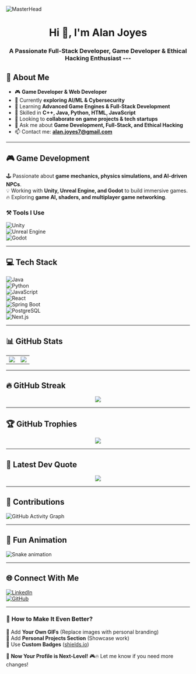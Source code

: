 ![MasterHead](https://i.pinimg.com/originals/77/ca/a3/77caa32884d735d439ade45ba37feaf2.gif)
<h1 align="center">Hi 👋, I'm Alan Joyes</h1>
<h3 align="center">A Passionate Full-Stack Developer, Game Developer & Ethical Hacking Enthusiast</>
---

## 🚀 About Me  
- 🎮 **Game Developer & Web Developer**  
- 🔭 Currently **exploring AI/ML & Cybersecurity**  
- 🌱 Learning **Advanced Game Engines & Full-Stack Development**  
- 🎯 Skilled in **C++, Java, Python, HTML, JavaScript**  
- 🤝 Looking to **collaborate on game projects & tech startups**  
- 💬 Ask me about **Game Development, Full-Stack, and Ethical Hacking**  
- 📫 Contact me: **alan.joyes7@gmail.com**  

---

## 🎮 **Game Development**  
🕹️ Passionate about **game mechanics, physics simulations, and AI-driven NPCs**.  
💡 Working with **Unity, Unreal Engine, and Godot** to build immersive games.  
🔥 Exploring **game AI, shaders, and multiplayer game networking**.  

### ⚒️ Tools I Use  
![Unity](https://img.shields.io/badge/Unity-000000?style=for-the-badge&logo=unity&logoColor=white)  
![Unreal Engine](https://img.shields.io/badge/Unreal%20Engine-313131?style=for-the-badge&logo=unreal-engine&logoColor=white)  
![Godot](https://img.shields.io/badge/Godot-478CBF?style=for-the-badge&logo=godot-engine&logoColor=white)  

---

## 💻 **Tech Stack**  
![Java](https://img.shields.io/badge/Java-ED8B00?style=for-the-badge&logo=java&logoColor=white)  
![Python](https://img.shields.io/badge/python-%2314354C.svg?style=for-the-badge&logo=python&logoColor=white)  
![JavaScript](https://img.shields.io/badge/JavaScript-F7DF1E?style=for-the-badge&logo=javascript&logoColor=black)  
![React](https://img.shields.io/badge/React-20232A?style=for-the-badge&logo=react&logoColor=61DAFB)  
![Spring Boot](https://img.shields.io/badge/Spring%20Boot-6DB33F?style=for-the-badge&logo=spring-boot&logoColor=white)  
![PostgreSQL](https://img.shields.io/badge/PostgreSQL-316192?style=for-the-badge&logo=postgresql&logoColor=white)  
![Next.js](https://img.shields.io/badge/Next.js-000000?style=for-the-badge&logo=nextdotjs&logoColor=white)  

---

## 📊 GitHub Stats  
<table align="center">
  <tr>
    <td>
      <img src="https://github-readme-stats.vercel.app/api?username=alanjoyes7&show_icons=true&theme=radical">
    </td>
    <td>
      <img src="https://github-readme-stats.vercel.app/api/top-langs/?username=alanjoyes7&layout=compact&theme=radical">
    </td>
  </tr>
</table>  

---

## 🔥 GitHub Streak  
<div align="center">
  <img src="https://github-readme-streak-stats.herokuapp.com/?user=alanjoyes7&theme=dark&hide_border=true">
</div>

---

## 🏆 GitHub Trophies  
<div align='center'>
  <img src="https://github-profile-trophy.vercel.app/?username=alanjoyes7&theme=dracula"/>
</div>

---

## 📡 Latest Dev Quote  
<div align='center'>
  <img src="https://quotes-github-readme.vercel.app/api?type=horizontal&theme=radical"/>
</div>

---

## 🏅 Contributions  
![GitHub Activity Graph](https://github-readme-activity-graph.vercel.app/graph?username=alanjoyes7&theme=react-dark&hide_border=true)  

---

## 🎉 Fun Animation  
![Snake animation](https://github.com/alanjoyes7/alanjoyes7/blob/output/github-contribution-grid-snake.svg)

---

## 🌐 Connect With Me  
[![LinkedIn](https://img.shields.io/badge/LinkedIn-%230077B5.svg?style=for-the-badge&logo=linkedin&logoColor=white)](https://www.linkedin.com/in/alan-joyes-2713aa338)  
[![GitHub](https://img.shields.io/badge/GitHub-100000?style=for-the-badge&logo=github&logoColor=white)](https://github.com/alanjoyes7)  

---

### 🎯 **How to Make It Even Better?**  
🔹 Add **Your Own GIFs** (Replace images with personal branding)  
🔹 Add **Personal Projects Section** (Showcase work)  
🔹 Use **Custom Badges** ([shields.io](https://shields.io/))  

🚀 **Now Your Profile is Next-Level!** 🎮🔥 Let me know if you need more changes!
